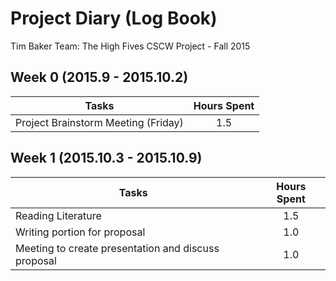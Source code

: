 # Project Diary (Log Book)
Tim Baker
Team: The High Fives
CSCW Project - Fall 2015

## Week 0 (2015.9 - 2015.10.2)
| Tasks | Hours Spent |
| ----- |:-----------:|
| Project Brainstorm Meeting (Friday) | 1.5 |

## Week 1 (2015.10.3 - 2015.10.9)
| Tasks | Hours Spent |
| ----- |:-----------:|
| Reading Literature | 1.5 |
| Writing portion for proposal | 1.0 |
| Meeting to create presentation and discuss proposal | 1.0 |
